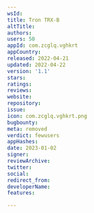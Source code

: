 ```yaml
---
wsId: 
title: Tron TRX-B
altTitle: 
authors: 
users: 50
appId: com.zcglq.vghkrt
appCountry: 
released: 2022-04-21
updated: 2022-04-22
version: '1.1'
stars: 
ratings: 
reviews: 
website: 
repository: 
issue: 
icon: com.zcglq.vghkrt.png
bugbounty: 
meta: removed
verdict: fewusers
appHashes: 
date: 2023-01-02
signer: 
reviewArchive: 
twitter: 
social: 
redirect_from: 
developerName: 
features: 

---
```


